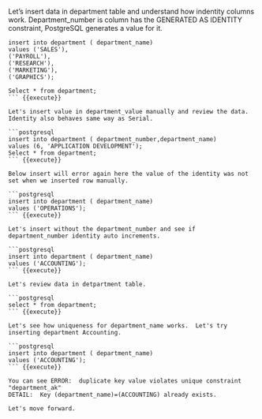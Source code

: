 
Let’s insert data in department table and understand how indentity columns work. Department_number is column has the GENERATED AS IDENTITY constraint, PostgreSQL generates a value for it.

```postgresql
insert into department ( department_name)
values ('SALES'),
('PAYROLL'),
('RESEARCH'),
('MARKETING'),
('GRAPHICS');

Select * from department;
``` {{execute}}

Let's insert value in department_value manually and review the data. Identity also behaves same way as Serial. 

```postgresql
insert into department ( department_number,department_name)
values (6, 'APPLICATION DEVELOPMENT');
Select * from department;
``` {{execute}}

Below insert will error again here the value of the identity was not set when we inserted row manually.

```postgresql
insert into department ( department_name)
values ('OPERATIONS');
``` {{execute}}

Let's insert without the department_number and see if department_number identity auto increments. 

```postgresql
insert into department ( department_name)
values ('ACCOUNTING');
``` {{execute}}

Let's review data in detpartment table.

```postgresql
select * from department;
``` {{execute}}

Let's see how uniqueness for department_name works.  Let's try inserting department Accounting.

```postgresql
insert into department ( department_name)
values ('ACCOUNTING');
``` {{execute}}

You can see ERROR:  duplicate key value violates unique constraint "department_ak"
DETAIL:  Key (department_name)=(ACCOUNTING) already exists.

Let's move forward.
